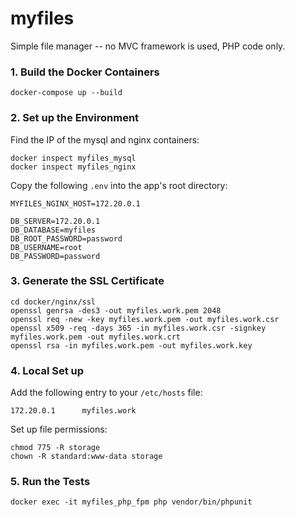 # myfiles

Simple file manager -- no MVC framework is used, PHP code only.

### 1. Build the Docker Containers

    docker-compose up --build

### 2. Set up the Environment

Find the IP of the mysql and nginx containers:

    docker inspect myfiles_mysql
    docker inspect myfiles_nginx

Copy the following `.env` into the app's root directory:

    MYFILES_NGINX_HOST=172.20.0.1

    DB_SERVER=172.20.0.1
    DB_DATABASE=myfiles
    DB_ROOT_PASSWORD=password
    DB_USERNAME=root
    DB_PASSWORD=password

### 3. Generate the SSL Certificate

    cd docker/nginx/ssl
    openssl genrsa -des3 -out myfiles.work.pem 2048
    openssl req -new -key myfiles.work.pem -out myfiles.work.csr
    openssl x509 -req -days 365 -in myfiles.work.csr -signkey myfiles.work.pem -out myfiles.work.crt
    openssl rsa -in myfiles.work.pem -out myfiles.work.key

### 4. Local Set up

Add the following entry to your `/etc/hosts` file:

    172.20.0.1      myfiles.work

Set up file permissions:

    chmod 775 -R storage
    chown -R standard:www-data storage

### 5. Run the Tests

    docker exec -it myfiles_php_fpm php vendor/bin/phpunit
